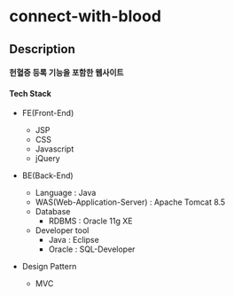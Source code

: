 # connect-with-blood

Description
-----------
#### 헌혈증 등록 기능을 포함한 웹사이트


#### Tech Stack

+ FE(Front-End)

   - JSP
   - CSS
   - Javascript
   - jQuery
   

+ BE(Back-End)

   - Language : Java
   - WAS(Web-Application-Server) : Apache Tomcat 8.5
   - Database
     * RDBMS : Oracle 11g XE
   - Developer tool
     * Java : Eclipse
     * Oracle : SQL-Developer

 + Design Pattern

   - MVC
